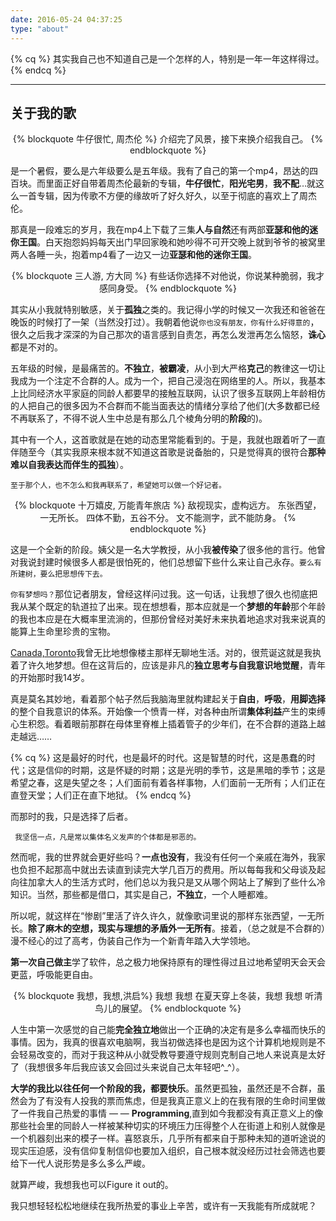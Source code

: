 ```yaml
---
date: 2016-05-24 04:37:25
type: "about"
---
```


{% cq %} 其实我自己也不知道自己是一个怎样的人，特别是一年一年这样得过。  {% endcq %}
- - -


关于我的歌
----

<center>
{% blockquote 牛仔很忙, 周杰伦 %}
介绍完了风景，接下来换介绍我自己。
{% endblockquote %}
</center>

是一个暑假，要么是六年级要么是五年级。我有了自己的第一个mp4，昂达的四百块。而里面正好自带着周杰伦最新的专辑，**牛仔很忙**，**阳光宅男**，**我不配**…就这么一首专辑，因为传歌不方便的缘故听了好久好久，以至于彻底的喜欢上了周杰伦。

那真是一段难忘的岁月，我在mp4上下载了三集**人与自然**还有两部**亚瑟和他的迷你王国**。白天抱怨妈妈每天出门早回家晚和她吵得不可开交晚上就到爷爷的被窝里两人各睡一头，抱着mp4看了一边又一边**亚瑟和他的迷你王国**。

<center>
{% blockquote 三人游, 方大同 %}
有些话你选择不对他说，你说某种脆弱，我才感同身受。
{% endblockquote %}
</center>

其实从小我就特别敏感，关于**孤独**之类的。我记得小学的时候又一次我还和爸爸在晚饭的时候打了一架（当然没打过）。我朝着他说`你也没有朋友，你有什么好得意的`，很久之后我才深深的为自己那次的语言感到自责怎，再怎么发泄再怎么恼怒，**诛心**都是不对的。

五年级的时候，是最痛苦的。**不独立**，**被霸凌**，从小到大严格**克己**的教律这一切让我成为一个注定不合群的人。成为一个，把自己浸泡在网络里的人。所以，我基本上比同经济水平家庭的同龄人都要早的接触互联网，认识了很多互联网上年龄相仿的人把自己的很多因为不合群而不能当面表达的情绪分享给了他们(大多数都已经不再联系了，不得不说人生中总是有那么几个棱角分明的**阶段**的)。

其中有一个人，这首歌就是在她的动态里常能看到的。于是，我就也跟着听了一直伴随至今（其实我原来根本就不知道这首歌是说备胎的，只是觉得真的很符合**那种难以自我表达而伴生的孤独**）。

    至于那个人，也不怎么和我再联系了，希望她可以做一个好记者。

<center>
{% blockquote 十万嬉皮, 万能青年旅店 %}
敌视现实，虚构远方。
东张西望，一无所长。
四体不勤，五谷不分。
文不能测字，武不能防身。
{% endblockquote %} 
</center>

这是一个全新的阶段。姨父是一名大学教授，从小我**被传染**了很多他的言行。他曾对我说封建时候很多人都是很怕死的，他们总想留下些什么来让自己永存。`要么有所建树，要么把思想传下去。`

`你有梦想吗？`那位记者朋友，曾经这样问过我。这一句话，让我想了很久也彻底把我从某个既定的轨道拉了出来。现在想想看，那本应就是一个**梦想的年龄**那个年龄的我也本应是在大概率里流淌的，但那份曾经对美好未来执着地追求对我来说真的能算上生命里珍贵的宝物。

[Canada,Toronto](http://tieba.baidu.com/p/730681060)我曾无比地想像楼主那样无聊地生活。对的，很荒诞这就是我执着了许久地梦想。但在这背后的，应该是非凡的**独立思考与自我意识地觉醒**，青年的开始那时我14岁。

真是莫名其妙地，看着那个帖子然后我脑海里就构建起关于**自由**，**呼吸**，**用脚选择**的整个自我意识的体系。开始像一个愤青一样，对各种由所谓**集体利益**产生的束缚心生积怨。看着眼前那群在母体里脊椎上插着管子的少年们，在不合群的道路上越走越远……

{% cq %} 这是最好的时代，也是最坏的时代。这是智慧的时代，这是愚蠢的时代；这是信仰的时期，这是怀疑的时期；这是光明的季节，这是黑暗的季节；这是希望之春，这是失望之冬；人们面前有着各样事物，人们面前一无所有；人们正在直登天堂；人们正在直下地狱。 {% endcq %}

而那时的我，只是选择了后者。
   
     我坚信一点，凡是常以集体名义发声的个体都是邪恶的。


然而呢，我的世界就会更好些吗？**一点也没有**，我没有任何一个亲戚在海外，我家也负担不起那高中就出去读直到读完大学几百万的费用。所以每每我和父母谈及起向往加拿大人的生活方式时，他们总以为我只是又从哪个网站上了解到了些什么冷知识。当然，那些都是借口，其实是自己，**不独立**，一个人睡都难。

所以呢，就这样在“惨剧”里活了许久许久，就像歌词里说的那样东张西望，一无所长。**除了麻木的空想，现实与理想的矛盾外一无所有**。接着，（总之就是不合群的）漫不经心的过了高考，伪装自己作为一个新青年踏入大学领地。

**第一次自己做主**学了软件，总之极力地保持原有的理性得过且过地希望明天会天会更蓝，呼吸能更自由。

<center>
{% blockquote 我想，我想,洪启%}
我想 我想 在夏天穿上冬装，我想 我想 听清鸟儿的展望。
{% endblockquote %}
</center>

人生中第一次感觉的自己能**完全独立地**做出一个正确的决定有是多么幸福而快乐的事情。因为，我真的很喜欢电脑啊，我当初做选择也是因为这个计算机地规则是不会轻易改变的，而对于我这种从小就受教导要遵守规则克制自己地人来说真是太好了（我想很多年后我应该又会回过头来说自己太年轻吧^_^）。

**大学的我比以往任何一个阶段的我，都要快乐**。虽然更孤独，虽然还是不合群，虽然会为了有没有人投我的票而焦虑，但是我真正意义上的在我有限的生命时间里做了一件我自己热爱的事情 — — **Programming**,直到如今我都没有真正意义上的像那些社会里的同龄人一样被某种切实的环境压力压得整个人在街道上和别人就像是一个机器刻出来的模子一样。喜怒哀乐，几乎所有都来自于那种未知的道听途说的现实压迫感，没有信仰复制信仰也要加入组织，自己根本就没经历过社会筛选也要给下一代人说形势是多么多么严峻。

就算严峻，我想我也可以Figure it out的。

我只想轻轻松松地继续在我所热爱的事业上辛苦，或许有一天我能有所成就呢？
